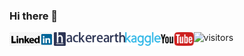 ### Hi there 👋
<a href="https://www.linkedin.com/in/akira-sakashita-worasawate-7b17271b6/">
  <img align="left" alt="Akira's LinkedIn" height="22px" src="https://github.com/githubakira/githubakira/raw/main/assets/55-557165_graphic-transparent-library-file-logo-wikimedia-commons-transparent.png" />
</a>
<a href="https://www.hackerearth.com/@akira8">
  <img align="left" alt="Akira's HackerEarth" height="22px" src="https://github.com/githubakira/githubakira/raw/main/assets/he-header-logo.svg" />
</a>
<a href="https://www.kaggle.com/akira00">
  <img align="left" alt="Akira's Kaggle" height="22px" src="https://github.com/githubakira/githubakira/raw/main/assets/Kaggle_logo.png" />
</a>
<a href="https://mathbykids.page.link/wtQ4">
  <img align="left" alt="Akira's Youtube" height="22px" src="https://github.com/githubakira/githubakira/raw/main/assets/502px-Logo_of_YouTube_(2015-2017).svg.png" />
</a>

![visitors](https://visitor-badge.glitch.me/badge?page_id=githubakira.githubakira)
<br /> 
<!--
**githubakira/githubakira** is a ✨ _special_ ✨ repository because its `README.md` (this file) appears on your GitHub profile.

Here are some ideas to get you started:

- 🔭 I’m currently working on ...
- 🌱 I’m currently learning ...
- 👯 I’m looking to collaborate on ...
- 🤔 I’m looking for help with ...
- 💬 Ask me about ...
- 📫 How to reach me: ...
- 😄 Pronouns: ...
- ⚡ Fun fact: ...
-->
